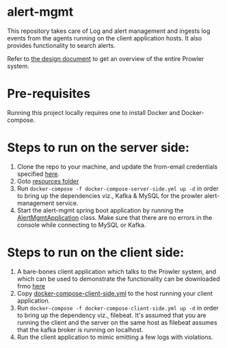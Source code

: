 # alert-mgmt
This repository takes care of Log and alert management and ingests log events from the agents running on the client application hosts. It also provides functionality to search alerts.

Refer to [the design document](https://docs.google.com/document/d/1LKX0K4bbpBWHyo5ykuyYLBTk9XYsBhCQcjzk0iKBM6M/edit) to get an overview of the entire Prowler system.

# Pre-requisites
Running this project locally requires one to install Docker and Docker-compose.

# Steps to run on the server side:
1. Clone the repo to your machine, and update the from-email credentials specified [here](https://github.com/prowler-system/alert-mgmt/blob/main/src/main/resources/application.properties#L32-L33).
2. Goto [resources folder](https://github.com/prowler-system/alert-mgmt/blob/main/src/main/resources/)
3. Run `docker-compose -f docker-compose-server-side.yml up -d` in order to bring up the dependencies viz., Kafka & MySQL for the prowler alert-management service.
4. Start the alert-mgmt spring boot application by running the [AlertMgmtApplication](https://github.com/prowler-system/alert-mgmt/blob/main/src/main/java/com/prowler/alertmgmt/AlertMgmtApplication.java) class. Make sure that there are no errors in the console while connecting to MySQL or Kafka.

# Steps to run on the client side:
1. A bare-bones client application which talks to the Prowler system, and which can be used to demonstrate the functionality can be downloaded frmo [here](https://github.com/prowler-system/trivial-client-app)
2. Copy [docker-compose-client-side.yml](https://github.com/prowler-system/alert-mgmt/blob/main/src/main/resources/docker-compose-client-side.yml) to the host running your client application.
3. Run `docker-compose -f docker-compose-client-side.yml up -d` in order to bring up the dependency viz., filebeat. It's assumed that you are running the client and the server on the same host as filebeat assumes that the kafka broker is running on localhost. 
5. Run the client application to mimic emitting a few logs with violations.



